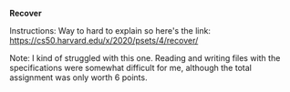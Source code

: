 **Recover**

Instructions: 
Way to hard to explain so here's the link: https://cs50.harvard.edu/x/2020/psets/4/recover/

Note: I kind of struggled with this one. Reading and writing files with the specifications were somewhat difficult for me, although the total assignment was only worth 6 points.
